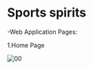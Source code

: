 # Sports spirits

-Web Application Pages:

1.Home Page

![00](https://github.com/Filip-ShabanoskiVp/sports-spirits/assets/52547885/e80b72d6-70e9-4214-b9e6-8ec670a7e5f5)



